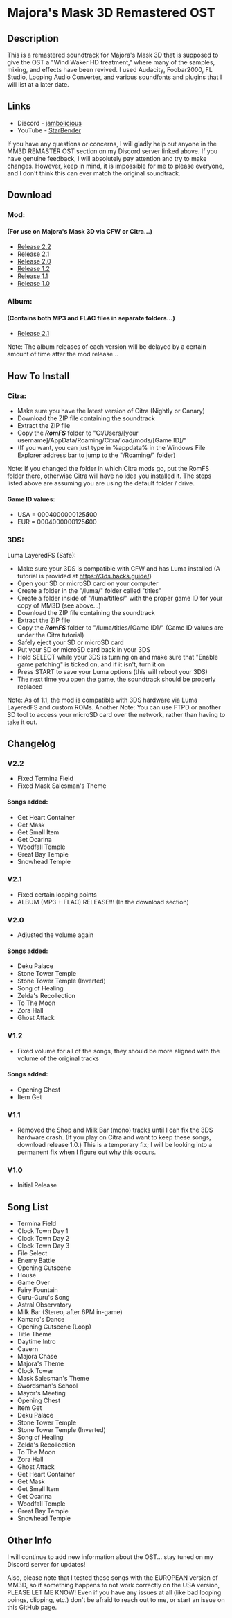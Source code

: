 # Majora's Mask 3D Remastered OST

## Description

This is a remastered soundtrack for Majora's Mask 3D that is supposed to give the OST a "Wind Waker HD treatment," where many of the samples, mixing, and effects have been revived. I used Audacity, Foobar2000, FL Studio, Looping Audio Converter, and various soundfonts and plugins that I will list at a later date.

## Links

* Discord - [jambolicious](https://discord.gg/msKdhcP)
* YouTube - [StarBender](https://www.youtube.com/channel/UCTa6CCwKiLuQVPoBy1q1z5Q)

If you have any questions or concerns, I will gladly help out anyone in the MM3D REMASTER OST section on my Discord server linked above. If you have genuine feedback, I will absolutely pay attention and try to make changes. However, keep in mind, it is impossible for me to please everyone, and I don't think this can ever match the original soundtrack.

## Download

### Mod:
#### (For use on Majora's Mask 3D via CFW or Citra...)
* [Release 2.2](https://drive.google.com/file/d/1PQdk8G2Y7oCmsediFuadIOYFHSaxDPbB/view?usp=sharing)
* [Release 2.1](https://drive.google.com/file/d/1uy2-OgKoOPfdts0PRMaMqdf9iU7bUNaM/view?usp=sharing)
* [Release 2.0](https://drive.google.com/file/d/1B_mnWpfrl2J831f32hGsSP26IaWrq4-l/view?usp=sharing)
* [Release 1.2](https://drive.google.com/file/d/1TyG2rwfhbEMerrUhgMCByNec1LrwfeLM/view?usp=sharing)
* [Release 1.1](https://drive.google.com/file/d/11FN1cgMo2NtEYv0rVD5z8QHgpLUj0O26/view?usp=sharing)
* [Release 1.0](https://drive.google.com/file/d/1VSKnkWkjp5AeVu32Uo0NifZke4WIUkoh/view?usp=sharing)

### Album:
#### (Contains both MP3 and FLAC files in separate folders...)
* [Release 2.1](https://drive.google.com/file/d/1MK5LUyJeombPxMg492tvm-IjKJyINdU3/view?usp=sharing)

Note: The album releases of each version will be delayed by a certain amount of time after the mod release...

## How To Install

### Citra:
* Make sure you have the latest version of Citra (Nightly or Canary)
* Download the ZIP file containing the soundtrack
* Extract the ZIP file
* Copy the ***RomFS*** folder to "C:/Users/[your username]/AppData/Roaming/Citra/load/mods/[Game ID]/"
* (If you want, you can just type in %appdata% in the Windows File Explorer address bar to jump to the "/Roaming/" folder)

Note: If you changed the folder in which Citra mods go, put the RomFS folder there, otherwise Citra will have no idea you installed it. The steps listed above are assuming you are using the default folder / drive.

#### Game ID values:
* USA = 0004000000125***5***00
* EUR = 0004000000125***6***00

### 3DS:
Luma LayeredFS (Safe):
* Make sure your 3DS is compatible with CFW and has Luma installed (A tutorial is provided at https://3ds.hacks.guide/)
* Open your SD or microSD card on your computer
* Create a folder in the "/luma/" folder called "titles"
* Create a folder inside of "/luma/titles/" with the proper game ID for your copy of MM3D (see above...)
* Download the ZIP file containing the soundtrack
* Extract the ZIP file
* Copy the ***RomFS*** folder to "/luma/titles/[Game ID]/" (Game ID values are under the Citra tutorial)
* Safely eject your SD or microSD card
* Put your SD or microSD card back in your 3DS
* Hold SELECT while your 3DS is turning on and make sure that "Enable game patching" is ticked on, and if it isn't, turn it on
* Press START to save your Luma options (this will reboot your 3DS)
* The next time you open the game, the soundtrack should be properly replaced

Note: As of 1.1, the mod is compatible with 3DS hardware via Luma LayeredFS and custom ROMs.
Another Note: You can use FTPD or another SD tool to access your microSD card over the network, rather than having to take it out.

## Changelog

### V2.2
* Fixed Termina Field
* Fixed Mask Salesman's Theme
#### Songs added:
* Get Heart Container
* Get Mask
* Get Small Item
* Get Ocarina
* Woodfall Temple
* Great Bay Temple
* Snowhead Temple

### V2.1
* Fixed certain looping points
* ALBUM (MP3 + FLAC) RELEASE!!! (In the download section)

### V2.0
* Adjusted the volume again
#### Songs added:
* Deku Palace
* Stone Tower Temple
* Stone Tower Temple (Inverted)
* Song of Healing
* Zelda's Recollection
* To The Moon
* Zora Hall
* Ghost Attack

### V1.2
* Fixed volume for all of the songs, they should be more aligned with the volume of the original tracks
#### Songs added:
* Opening Chest
* Item Get

### V1.1
* Removed the Shop and Milk Bar (mono) tracks until I can fix the 3DS hardware crash. (If you play on Citra and want to keep these songs, download release 1.0.) This is a temporary fix; I will be looking into a permanent fix when I figure out why this occurs.

### V1.0
* Initial Release

## Song List

* Termina Field
* Clock Town Day 1
* Clock Town Day 2
* Clock Town Day 3
* File Select
* Enemy Battle
* Opening Cutscene
* House
* Game Over
* Fairy Fountain
* Guru-Guru's Song
* Astral Observatory
* Milk Bar (Stereo, after 6PM in-game)
* Kamaro's Dance
* Opening Cutscene (Loop)
* Title Theme
* Daytime Intro
* Cavern
* Majora Chase
* Majora's Theme
* Clock Tower
* Mask Salesman's Theme
* Swordsman's School
* Mayor's Meeting
* Opening Chest
* Item Get
* Deku Palace
* Stone Tower Temple
* Stone Tower Temple (Inverted)
* Song of Healing
* Zelda's Recollection
* To The Moon
* Zora Hall
* Ghost Attack
* Get Heart Container
* Get Mask
* Get Small Item
* Get Ocarina
* Woodfall Temple
* Great Bay Temple
* Snowhead Temple

## Other Info

I will continue to add new information about the OST... stay tuned on my Discord server for updates!

Also, please note that I tested these songs with the EUROPEAN version of MM3D, so if something happens to not work correctly on the USA version, PLEASE LET ME KNOW! Even if you have any issues at all (like bad looping poings, clipping, etc.) don't be afraid to reach out to me, or start an issue on this GitHub page.
